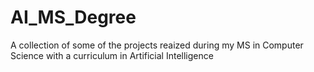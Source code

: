 # AI_MS_Degree

A collection of some of the projects reaized during my MS in Computer Science with a curriculum in Artificial Intelligence
